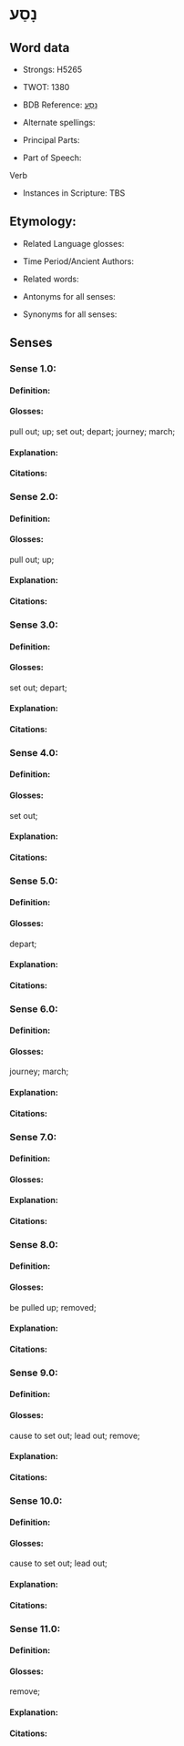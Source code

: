 # נָסַע

<!-- Status: S2="NeedsEdits" -->
<!-- Lexica used for edits:   -->

## Word data

* Strongs: H5265

* TWOT: 1380

* BDB Reference: [נָסַע](rc://en/bdb/dict/n.dz.aa)

* Alternate spellings:

* Principal Parts:

* Part of Speech:

Verb

* Instances in Scripture: TBS

## Etymology:

* Related Language glosses:

* Time Period/Ancient Authors:

* Related words:

* Antonyms for all senses:

* Synonyms for all senses:

## Senses

### Sense 1.0:

#### Definition:

#### Glosses:

pull out; up; set out; depart; journey; march; 

#### Explanation:

#### Citations:



### Sense 2.0:

#### Definition:

#### Glosses:

pull out; up; 

#### Explanation:

#### Citations:



### Sense 3.0:

#### Definition:

#### Glosses:

set out; depart; 

#### Explanation:

#### Citations:



### Sense 4.0:

#### Definition:

#### Glosses:

set out; 

#### Explanation:

#### Citations:



### Sense 5.0:

#### Definition:

#### Glosses:

depart; 

#### Explanation:

#### Citations:



### Sense 6.0:

#### Definition:

#### Glosses:

journey; march; 

#### Explanation:

#### Citations:



### Sense 7.0:

#### Definition:

#### Glosses:



#### Explanation:

#### Citations:



### Sense 8.0:

#### Definition:

#### Glosses:

be pulled up; removed; 

#### Explanation:

#### Citations:



### Sense 9.0:

#### Definition:

#### Glosses:

cause to set out; lead out; remove; 

#### Explanation:

#### Citations:



### Sense 10.0:

#### Definition:

#### Glosses:

cause to set out; lead out; 

#### Explanation:

#### Citations:



### Sense 11.0:

#### Definition:

#### Glosses:

remove; 

#### Explanation:

#### Citations:



